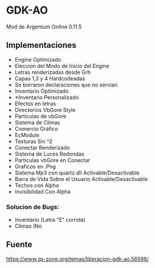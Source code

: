 # GDK-AO

Mod de Argentum Online 0.11.5

## Implementaciones
- Engine Optimizado
- Eleccion del Modo de Inicio del Engine
- Letras renderizadas desde Grh
- Capas 1,3 y 4 Hardcodeadas
- Se borraron declaraciones que no servian
- Inventario Optimizado
- *Inventario Personalizado
- Efectos en letras
- Directorios VbGore Style
- Particulas de vbGore
- Sistema de Climas
- Comercio Gráfico
- EcModule
- Texturas Sin ^2
- Conectar Renderizado
- Sistema de Luces Redondas
- Particulas vbGore en Conectar
- Graficos en .Png
- Sistema Mp3 con quartz.dll Activable/Desactivable
- Barra de Vida Sobre el Usuario Activable/Desactivable
- Techos con Alpha
- Invisibilidad Con Alpha

### Solucion de Bugs:
- Inventario (Letra "E" corrida)
- Climas (No

## Fuente
https://www.gs-zone.org/temas/liberacion-gdk-ao.56598/
